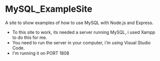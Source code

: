 # MySQL_ExampleSite
A site to show examples of how to use MySQL with Node.js and Express.

- To this site to work, its needed a server running MySQL, i used Xampp to do this for me.
- You need to run the server in your computer, i'm using Visual Studio Code.
- I'm running it on PORT 1808

